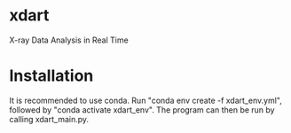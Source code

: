 # xdart
X-ray Data Analysis in Real Time

# Installation
It is recommended to use conda. Run "conda env create -f xdart_env.yml", followed by "conda activate xdart_env". The program can then be run by calling xdart_main.py.
